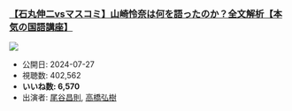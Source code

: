 ### [【石丸伸二vsマスコミ】山崎怜奈は何を語ったのか？全文解析【本気の国語講座】](https://www.youtube.com/watch?v=mwIBT-MuwCk)
[![](https://img.youtube.com/vi/mwIBT-MuwCk/sddefault.jpg)](https://www.youtube.com/watch?v=mwIBT-MuwCk)
-   公開日: 2024-07-27
-   視聴数: 402,562
-   **いいね数: 6,570**
-   出演者: [尾谷昌則](/rehacq_fan/people/尾谷昌則 "wikilink"), [高橋弘樹](/rehacq_fan/people/高橋弘樹 "wikilink")

